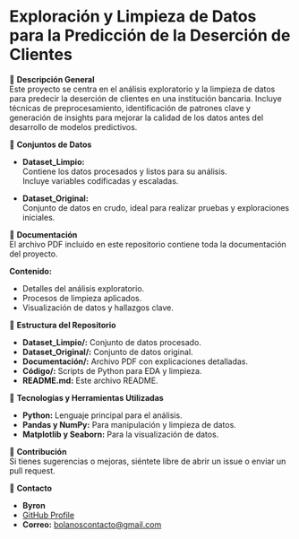 # Exploración y Limpieza de Datos para la Predicción de la Deserción de Clientes  

📌 **Descripción General**  
Este proyecto se centra en el análisis exploratorio y la limpieza de datos para predecir la deserción de clientes en una institución bancaria. Incluye técnicas de preprocesamiento, identificación de patrones clave y generación de insights para mejorar la calidad de los datos antes del desarrollo de modelos predictivos.  

📂 **Conjuntos de Datos**  
- **Dataset_Limpio:**  
  Contiene los datos procesados y listos para su análisis.  
  Incluye variables codificadas y escaladas.  

- **Dataset_Original:**  
  Conjunto de datos en crudo, ideal para realizar pruebas y exploraciones iniciales.  

📑 **Documentación**  
El archivo PDF incluido en este repositorio contiene toda la documentación del proyecto.  

**Contenido:**  
- Detalles del análisis exploratorio.  
- Procesos de limpieza aplicados.  
- Visualización de datos y hallazgos clave.  

📁 **Estructura del Repositorio**  
- **Dataset_Limpio/:** Conjunto de datos procesado.  
- **Dataset_Original/:** Conjunto de datos original.  
- **Documentación/:** Archivo PDF con explicaciones detalladas.  
- **Código/:** Scripts de Python para EDA y limpieza.  
- **README.md:** Este archivo README.  

🚀 **Tecnologías y Herramientas Utilizadas**  
- **Python:** Lenguaje principal para el análisis.  
- **Pandas y NumPy:** Para manipulación y limpieza de datos.  
- **Matplotlib y Seaborn:** Para la visualización de datos.  

🎯 **Contribución**  
Si tienes sugerencias o mejoras, siéntete libre de abrir un issue o enviar un pull request.  

📝 **Contacto**  
- **Byron**  
- [GitHub Profile](#)  
- **Correo:** bolanoscontacto@gmail.com 
